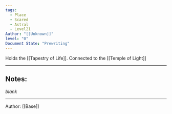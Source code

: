 ```yaml
---
tags:
  - Place
  - Scared
  - Astral
  - Level21
Author: "[[Unknown]]"
level: "0"
Document State: "Prewriting"
---
```

Holds the [[Tapestry of Life]].
Connected to the [[Temple of Light]]
- - -
## Notes:
_blank_
- - - 
Author: [[Base]]
